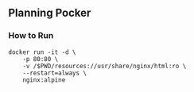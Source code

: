 ## Planning Pocker

### How to Run

``` shell
docker run -it -d \
    -p 80:80 \
    -v /$PWD/resources://usr/share/nginx/html:ro \ 
    --restart=always \
    nginx:alpine
```

